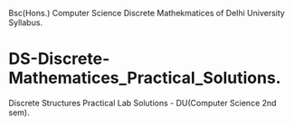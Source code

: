 Bsc(Hons.) Computer Science Discrete Mathekmatices of Delhi University Syllabus. 
# DS-Discrete-Mathematices_Practical_Solutions.
Discrete Structures Practical Lab Solutions - DU(Computer Science 2nd sem). 
